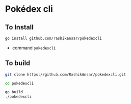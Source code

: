 # Pokédex cli

## To Install
```bash
go install github.com/rashikansar/pokedexcli
```
- command `pokedexcli`

## To build

```bash
git clone https://github.com/RashikAnsar/pokedexcli.git

cd pokedexcli

go build
./pokedexcli
```